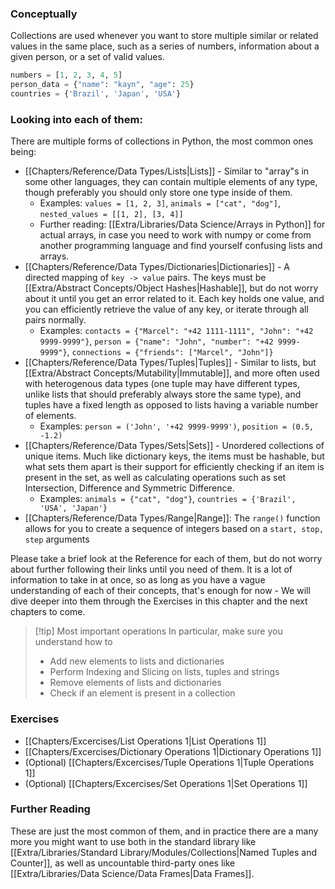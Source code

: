 ### Conceptually

Collections are used whenever you want to store multiple similar or related values in the same place, such as a series of numbers, information about a given person, or a set of valid values.

```py
numbers = [1, 2, 3, 4, 5]
person_data = {"name": "kayn", "age": 25}
countries = {'Brazil', 'Japan', 'USA'}
```


### Looking into each of them:
There are multiple forms of collections in Python, the most common ones being:

- [[Chapters/Reference/Data Types/Lists|Lists]] - Similar to "array"s in some other languages, they can contain multiple elements of any type, though preferably you should only store one type inside of them.
	- Examples: `values = [1, 2, 3]`, `animals = ["cat", "dog"]`, `nested_values = [[1, 2], [3, 4]]`
	- Further reading: [[Extra/Libraries/Data Science/Arrays in Python]] for actual arrays, in case you need to work with numpy or come from another programming language and find yourself confusing lists and arrays.
- [[Chapters/Reference/Data Types/Dictionaries|Dictionaries]] - A directed mapping of `key -> value` pairs. The keys must be [[Extra/Abstract Concepts/Object Hashes|Hashable]], but do not worry about it until you get an error related to it. Each key holds one value, and you can efficiently retrieve the value of any key, or iterate through all pairs normally.
	- Examples: `contacts = {"Marcel": "+42 1111-1111", "John": "+42 9999-9999"}`, `person = {"name": "John", "number": "+42 9999-9999"}`, `connections = {"friends": ["Marcel", "John"]}`
- [[Chapters/Reference/Data Types/Tuples|Tuples]] - Similar to lists, but [[Extra/Abstract Concepts/Mutability|Immutable]], and more often used with heterogenous data types (one tuple may have different types, unlike lists that should preferably always store the same type), and tuples have a fixed length as opposed to lists having a variable number of elements.
	- Examples: `person = ('John', '+42 9999-9999')`, `position = (0.5, -1.2)`
- [[Chapters/Reference/Data Types/Sets|Sets]] - Unordered collections of unique items. Much like dictionary keys, the items must be hashable, but what sets them apart is their support for efficiently checking if an item is present in the set, as well as calculating operations such as set Intersection, Difference and Symmetric Difference.
	- Examples: `animals = {"cat", "dog"}`, `countries = {'Brazil', 'USA', 'Japan'}`
- [[Chapters/Reference/Data Types/Range|Range]]: The `range()` function allows for you to create a sequence of integers based on a `start, stop, step` arguments

Please take a brief look at the Reference for each of them, but do not worry about further following their links until you need of them.
It is a lot of information to take in at once, so as long as you have a vague understanding of each of their concepts, that's enough for now - We will dive deeper into them through the Exercises in this chapter and the next chapters to come.

> [!tip] Most important operations
> In particular, make sure you understand how to
> - Add new elements to lists and dictionaries
> - Perform Indexing and Slicing on lists, tuples and strings
> - Remove elements of lists and dictionaries
> - Check if an element is present in a collection

### Exercises
- [[Chapters/Excercises/List Operations 1|List Operations 1]]
- [[Chapters/Excercises/Dictionary Operations 1|Dictionary Operations 1]]
- (Optional) [[Chapters/Excercises/Tuple Operations 1|Tuple Operations 1]]
- (Optional) [[Chapters/Excercises/Set Operations 1|Set Operations 1]]


### Further Reading
These are just the most common of them, and in practice there are a many more you might want to use both in the standard library like [[Extra/Libraries/Standard Library/Modules/Collections|Named Tuples and Counter]], as well as uncountable third-party ones like [[Extra/Libraries/Data Science/Data Frames|Data Frames]].

